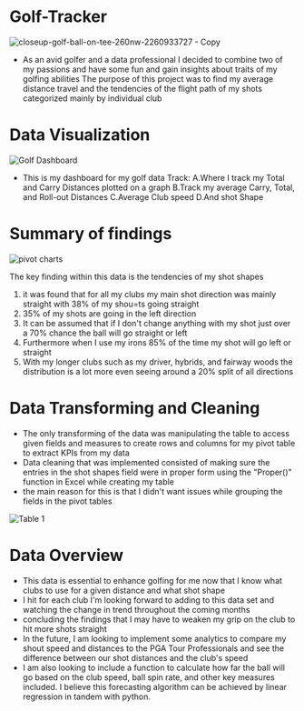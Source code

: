 # Golf-Tracker
![closeup-golf-ball-on-tee-260nw-2260933727 - Copy](https://github.com/zay1r/Golf-Tracker/assets/136679459/106bd012-53a3-4b45-8cfb-6f267d357a0f)
- As an avid golfer and a data professional I decided to combine two of my passions and have some fun and gain insights about traits of my golfing abilities
The purpose of this project was to find my average distance travel and the tendencies of the flight path of my shots categorized mainly by individual club

# Data Visualization
![Golf Dashboard](https://github.com/zay1r/Golf-Tracker/assets/136679459/67793373-b123-46d1-9cd7-936399dd06d7)
- This is my dashboard for my golf data Track:
  A.Where I track my Total and Carry Distances plotted on a graph
  B.Track my average Carry, Total, and Roll-out Distances
  C.Average Club speed
  D.And shot Shape

# Summary of findings
![pivot charts](https://github.com/zay1r/Golf-Tracker/assets/136679459/cac1ce14-4c54-4e90-a310-8e98baaa3444)

The key finding within this data is the tendencies of my shot shapes
   1. it was found that for all my clubs my main shot direction was mainly straight with 38% of my shou=ts going straight
   2. 35% of my shots are going in the left direction
   3. It can be assumed that if I don't change anything with my shot just over a 70% chance the ball will go straight or left
   4. Furthermore when I use my irons 85% of the time my shot will go left or straight
   5. With my longer clubs such as my driver, hybrids, and fairway woods the distribution is a lot more even seeing around a 20% split of all directions
# Data Transforming and Cleaning
- The only transforming of the data was manipulating the table to access given fields and measures to create rows and columns for my pivot table to extract KPIs from my data 
- Data cleaning  that was implemented consisted of making sure the entries in the shot shapes field were in proper form using the "Proper()" function in Excel while creating my table
- the main reason for this is that I didn't want issues while grouping the fields in the pivot tables

![Table 1](https://github.com/zay1r/Golf-Tracker/assets/136679459/1fc98f2a-356c-4bf0-bd26-079cbcf95927)

# Data Overview
- This data is essential to enhance golfing for me now that I know what clubs to use for a given distance and what shot shape
- I hit for each club I'm looking forward to adding to this data set and watching the change in trend throughout the coming months
- concluding the findings that I may have to weaken my grip on the club to hit more shots straight
- In the future, I am looking to implement some analytics to compare my shout speed and distances to the PGA Tour Professionals and see the difference between our shot distances
  and the club's speed
- I am also looking to include a function to calculate how far the ball will go based on the club speed, ball spin rate, and other key measures included. I believe this forecasting algorithm can
  be achieved by linear regression in tandem with python. 
